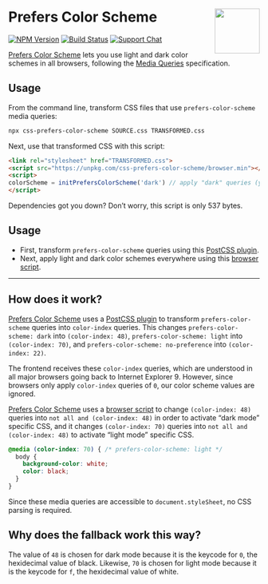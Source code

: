 # Prefers Color Scheme [<img src="https://jonathantneal.github.io/js-logo.svg" alt="" width="90" height="90" align="right">][Prefers Color Scheme]

[![NPM Version][npm-img]][npm-url]
[![Build Status][cli-img]][cli-url]
[![Support Chat][git-img]][git-url]

[Prefers Color Scheme] lets you use light and dark color schemes in all
browsers, following the [Media Queries] specification.

## Usage

From the command line, transform CSS files that use `prefers-color-scheme`
media queries:

```bash
npx css-prefers-color-scheme SOURCE.css TRANSFORMED.css
```

Next, use that transformed CSS with this script:

```html
<link rel="stylesheet" href="TRANSFORMED.css">
<script src="https://unpkg.com/css-prefers-color-scheme/browser.min"></script>
<script>
colorScheme = initPrefersColorScheme('dark') // apply "dark" queries (you can change it afterward, too)
</script>
```

Dependencies got you down? Don’t worry, this script is only 537 bytes.

## Usage

- First, transform `prefers-color-scheme` queries using this
  [PostCSS plugin](README-POSTCSS.md).
- Next, apply light and dark color schemes everywhere using this
  [browser script](README-BROWSER.md).

---

## How does it work?

[Prefers Color Scheme] uses a [PostCSS plugin](README-POSTCSS.md) to transform
`prefers-color-scheme` queries into `color-index` queries. This changes
`prefers-color-scheme: dark` into `(color-index: 48)`,
`prefers-color-scheme: light` into `(color-index: 70)`, and
`prefers-color-scheme: no-preference` into `(color-index: 22)`.

The frontend receives these `color-index` queries, which are understood in all
major browsers going back to Internet Explorer 9. However, since browsers only
apply `color-index` queries of `0`, our color scheme values are ignored.

[Prefers Color Scheme] uses a [browser script](README-BROWSER.md) to change
`(color-index: 48)` queries into `not all and (color-index: 48)` in order to
activate “dark mode” specific CSS, and it changes `(color-index: 70)` queries
into `not all and (color-index: 48)` to activate “light mode” specific CSS.

```css
@media (color-index: 70) { /* prefers-color-scheme: light */
  body {
    background-color: white;
    color: black;
  }
}
```

Since these media queries are accessible to `document.styleSheet`, no CSS
parsing is required.

## Why does the fallback work this way?

The value of `48` is chosen for dark mode because it is the keycode for `0`,
the hexidecimal value of black. Likewise, `70` is chosen for light mode because
it is the keycode for `f`, the hexidecimal value of white.

[cli-img]: https://img.shields.io/travis/csstools/css-prefers-color-scheme/master.svg
[cli-url]: https://travis-ci.org/csstools/css-prefers-color-scheme
[git-img]: https://img.shields.io/badge/support-chat-blue.svg
[git-url]: https://gitter.im/postcss/postcss
[npm-img]: https://img.shields.io/npm/v/css-prefers-color-scheme.svg
[npm-url]: https://www.npmjs.com/package/css-prefers-color-scheme

[PostCSS]: https://github.com/postcss/postcss
[Prefers Color Scheme]: https://github.com/csstools/css-prefers-color-scheme
[Media Queries]: https://drafts.csswg.org/mediaqueries-5/#descdef-media-prefers-color-scheme
